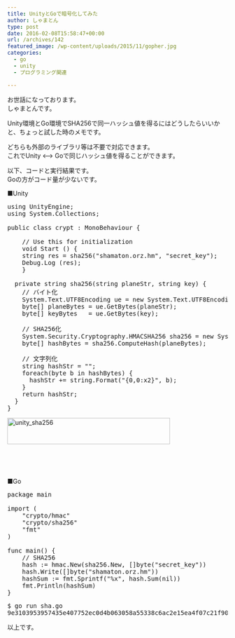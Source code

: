 ```yaml
---
title: UnityとGoで暗号化してみた
author: しゃまとん
type: post
date: 2016-02-08T15:58:47+00:00
url: /archives/142
featured_image: /wp-content/uploads/2015/11/gopher.jpg
categories:
  - go
  - unity
  - プログラミング関連

---
```

お世話になっております。  
しゃまとんです。

Unity環境とGo環境でSHA256で同一ハッシュ値を得るにはどうしたらいいかと、ちょっと試した時のメモです。

どちらも外部のライブラリ等は不要で対応できます。  
これでUnity <&#8211;> Goで同じハッシュ値を得ることができます。

以下、コードと実行結果です。  
Goの方がコード量が少ないです。

■Unity

<pre class="brush: csharp; gutter: true">using UnityEngine;
using System.Collections;

public class crypt : MonoBehaviour {

    // Use this for initialization
    void Start () {
    string res = sha256("shamaton.orz.hm", "secret_key");
    Debug.Log (res);
    }   

  private string sha256(string planeStr, string key) {
    // バイト化
    System.Text.UTF8Encoding ue = new System.Text.UTF8Encoding();
    byte[] planeBytes = ue.GetBytes(planeStr);
    byte[] keyBytes   = ue.GetBytes(key);

    // SHA256化
    System.Security.Cryptography.HMACSHA256 sha256 = new System.Security.Cryptography.HMACSHA256(keyBytes);
    byte[] hashBytes = sha256.ComputeHash(planeBytes);

    // 文字列化
    string hashStr = "";
    foreach(byte b in hashBytes) {
      hashStr += string.Format("{0,0:x2}", b);
    }
    return hashStr;
  }
}</pre>

[<img src="http://shamaton.orz.hm/blog/wp-content/uploads/2016/02/unity_sha256.png" alt="unity_sha256" width="372" height="60" class="alignleft size-full wp-image-152" />][1]

&nbsp;

&nbsp;

■Go

<pre class="brush: text; gutter: true">package main

import (
    "crypto/hmac"
    "crypto/sha256"
    "fmt"
)

func main() {
    // SHA256
    hash := hmac.New(sha256.New, []byte("secret_key"))
    hash.Write([]byte("shamaton.orz.hm"))
    hashSum := fmt.Sprintf("%x", hash.Sum(nil))
    fmt.Println(hashSum)
}</pre>

<pre class="brush: text; gutter: true">$ go run sha.go
9e3103953957435e407752ec0d4b063058a55338c6ac2e15ea4f07c21f90e10c</pre>

以上です。

 [1]: http://shamaton.orz.hm/blog/wp-content/uploads/2016/02/unity_sha256.png